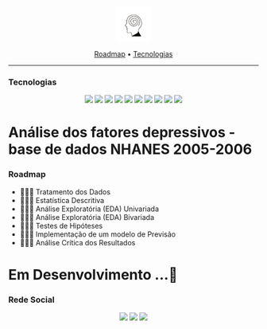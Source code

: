 <p align="center">
  <img height="70px" src="./utils/depressao_logo.png">
</p>

<p align="center">
    <a href="#roadmap">Roadmap</a>
  • <a href="#techs">Tecnologias</a> 
</p>


---


<h3  id="techs">Tecnologias</h3>

<p align=center> <img src="https://img.shields.io/badge/python-3670A0?style=for-the-badge&logo=python&logoColor=ffdd54"> <img src="https://img.shields.io/badge/pandas-%23150458.svg?style=for-the-badge&logo=pandas&logoColor=white""> <img src="https://img.shields.io/badge/numpy-%23013243.svg?style=for-the-badge&logo=numpy&logoColor=white"> <img src="https://img.shields.io/badge/Matplotlib-%23ffffff.svg?style=for-the-badge&logo=Matplotlib&logoColor=black"> <img src="https://img.shields.io/badge/jupyter-%23FA0F00.svg?style=for-the-badge&logo=jupyter&logoColor=white"> <img src="https://img.shields.io/badge/SciPy-%230C55A5.svg?style=for-the-badge&logo=scipy&logoColor=%white"> <img src="https://img.shields.io/badge/scikit--learn-%23F7931E.svg?style=for-the-badge&logo=scikit-learn&logoColor=white"> <img src="https://img.shields.io/badge/Ubuntu-E95420?style=for-the-badge&logo=ubuntu&logoColor=white"> <img src="https://img.shields.io/badge/git-%23F05033.svg?style=for-the-badge&logo=git&logoColor=white"> <img src="https://img.shields.io/badge/statsmodels-%230C55A5.svg?style=for-the-badge&logoColor=white">
  </ul>
  <br>
</p>


# Análise dos fatores depressivos - base de dados NHANES 2005-2006

<h3>Roadmap</h3>

<p id="roadmap"> 
  <ul>
    <li>👨🏾‍💻 Tratamento dos Dados</li>
    <li>👨🏾‍💻 Estatística Descritiva</li>
    <li>👨🏾‍💻 Análise Exploratória (EDA) Univariada</li>
    <li>👨🏾‍💻 Análise Exploratória (EDA) Bivariada</li>
    <li>👨🏾‍💻 Testes de Hipóteses</li>
    <li>👨🏾‍💻 Implementação de um modelo de Previsão</li>
    <li>👨🏾‍💻 Análise Crítica dos Resultados</li>
  </ul>
</p>



# Em Desenvolvimento ...🚧

<h3  id="techs">Rede Social</h3>

<p align=center> <a href="https://www.linkedin.com/in/oseiasfarias/"><img src="https://img.shields.io/badge/linkedin-%230077B5.svg?style=for-the-badge&logo=linkedin&logoColor=white"></a>
<a href="https://oseiasfarias.medium.com"><img src="https://img.shields.io/badge/Medium-12100E?style=for-the-badge&logo=medium&logoColor=white"></a>
<a href="https://www.kaggle.com/osiasdfarias"><img src="https://img.shields.io/badge/Kaggle-035a7d?style=for-the-badge&logo=kaggle&logoColor=white"></a>
</p>